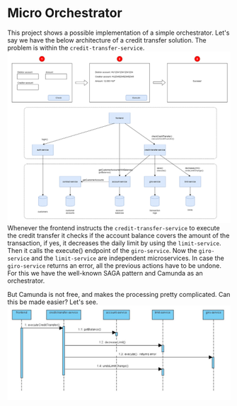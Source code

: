 # Micro Orchestrator

This project shows a possible implementation of a simple orchestrator. Let's say we have the below architecture of a credit transfer solution. The problem is within the `credit-transfer-service`.
![](docs/microorchestrator.png)
Whenever the frontend instructs the `credit-transfer-service` to execute the credit transfer it checks if the account balance covers the amount of the transaction, if yes, it decreases the daily limit by using the `limit-service`. Then it calls the execute() endpoint of the `giro-service`. Now the `giro-service` and the `limit-service` are independent microservices. In case the `giro-service` returns an error, all the previous actions have to be undone. For this we have the well-known SAGA pattern and Camunda as an orchestrator.

But Camunda is not free, and makes the processing pretty complicated. Can this be made easier? Let's see.
![](docs/sequence.jpg)
